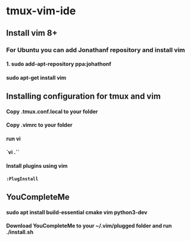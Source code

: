 # tmux-vim-ide

## Install vim 8+
### For Ubuntu you can add Jonathanf repository and install vim
#### 1. sudo add-apt-repository ppa:johathonf
#### sudo apt-get install vim
## Installing configuration for tmux and vim
#### Copy .tmux.conf.local to your <home> folder
#### Copy .vimrc to your <home> folder
#### run vi
#### `vi .``
#### Install plugins using vim
#### `:PlugInstall`
## YouCompleteMe
#### sudo apt install build-essential cmake vim python3-dev
#### Download YouCompleteMe to your ~/.vim/plugged folder and run ./install.sh
